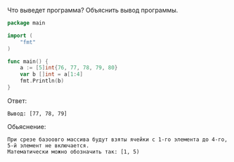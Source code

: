 Что выведет программа? Объяснить вывод программы.

```go
package main

import (
    "fmt"
)

func main() {
    a := [5]int{76, 77, 78, 79, 80}
    var b []int = a[1:4]
    fmt.Println(b)
}
```

Ответ:
```
Вывод: [77, 78, 79]
```
Обьяснение:
```
При срезе базоовго массива будут взяты ячейки с 1-го элемента до 4-го, 5-й элемент не включается.
Математически можно обозначить так: [1, 5)

```
